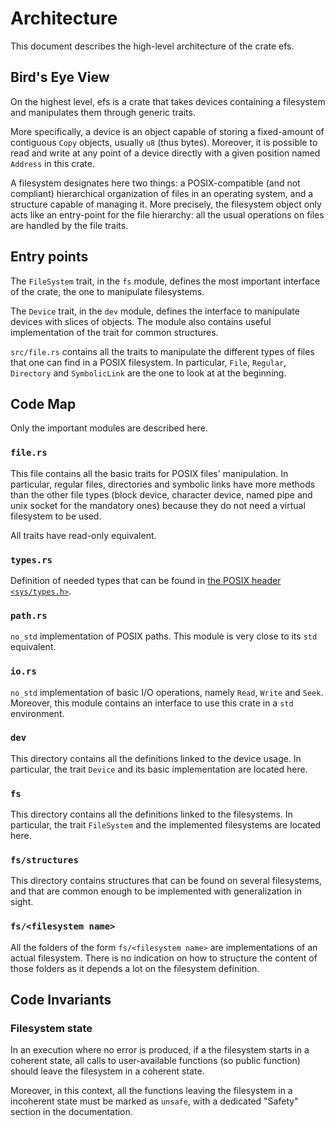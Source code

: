 # Architecture

This document describes the high-level architecture of the crate efs.

## Bird's Eye View

On the highest level, efs is a crate that takes devices containing a filesystem and manipulates them through generic traits.

More specifically, a device is an object capable of storing a fixed-amount of contiguous `Copy` objects, usually `u8` (thus bytes). Moreover, it is possible to read and write at any point of a device directly with a given position named `Address` in this crate.

A filesystem designates here two things: a POSIX-compatible (and not compliant) hierarchical organization of files in an operating system, and a structure capable of managing it. More precisely, the filesystem object only acts like an entry-point for the file hierarchy: all the usual operations on files are handled by the file traits.

## Entry points

The `FileSystem` trait, in the `fs` module, defines the most important interface of the crate, the one to manipulate filesystems.

The `Device` trait, in the `dev` module, defines the interface to manipulate devices with slices of objects. The module also contains useful implementation of the trait for common structures.

`src/file.rs` contains all the traits to manipulate the different types of files that one can find in a POSIX filesystem. In particular, `File`, `Regular`, `Directory` and `SymbolicLink` are the one to look at at the beginning.

## Code Map

Only the important modules are described here.

### `file.rs`

This file contains all the basic traits for POSIX files' manipulation. In particular, regular files, directories and symbolic links have more methods than the other file types (block device, character device, named pipe and unix socket for the mandatory ones) because they do not need a virtual filesystem to be used.

All traits have read-only equivalent.

### `types.rs`

Definition of needed types that can be found in [the POSIX header `<sys/types.h>`](https://pubs.opengroup.org/onlinepubs/9699919799/basedefs/sys_types.h.html).

### `path.rs`

`no_std` implementation of POSIX paths. This module is very close to its `std` equivalent.

### `io.rs`

`no_std` implementation of basic I/O operations, namely `Read`, `Write` and `Seek`. Moreover, this module contains an interface to use this crate in a `std` environment.

### `dev`

This directory contains all the definitions linked to the device usage. In particular, the trait `Device` and its basic implementation are located here.

### `fs`

This directory contains all the definitions linked to the filesystems. In particular, the trait `FileSystem` and the implemented filesystems are located here.

### `fs/structures`

This directory contains structures that can be found on several filesystems, and that are common enough to be implemented with generalization in sight.

### `fs/<filesystem name>`

All the folders of the form `fs/<filesystem name>` are implementations of an actual filesystem. There is no indication on how to structure the content of those folders as it depends a lot on the filesystem definition.

## Code Invariants

### Filesystem state

In an execution where no error is produced, if a the filesystem starts in a coherent state, all calls to user-available functions (so public function) should leave the filesystem in a coherent state.

Moreover, in this context, all the functions leaving the filesystem in a incoherent state must be marked as `unsafe`, with a dedicated "Safety" section in the documentation.
